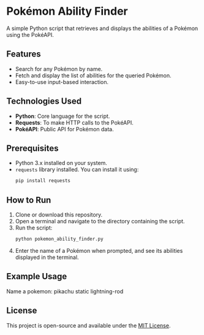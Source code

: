 # Pokémon Ability Finder

A simple Python script that retrieves and displays the abilities of a Pokémon using the PokéAPI.

## Features
- Search for any Pokémon by name.
- Fetch and display the list of abilities for the queried Pokémon.
- Easy-to-use input-based interaction.

## Technologies Used
- **Python**: Core language for the script.
- **Requests**: To make HTTP calls to the PokéAPI.
- **PokéAPI**: Public API for Pokémon data.

## Prerequisites
- Python 3.x installed on your system.
- `requests` library installed. You can install it using:
  ```bash
  pip install requests

## How to Run
1. Clone or download this repository.
2. Open a terminal and navigate to the directory containing the script.
3. Run the script:
   ```bash
   python pokemon_ability_finder.py
4. Enter the name of a Pokémon when prompted, and see its abilities displayed in the terminal.

## Example Usage
Name a pokemon: pikachu
static
lightning-rod

## License

This project is open-source and available under the [MIT License](https://mit-license.org/).
